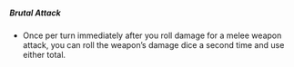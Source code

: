 ##### Brutal Attack

- Once per turn immediately after you roll damage for a melee weapon attack, you can roll the weapon’s damage dice a second time and use either total.

